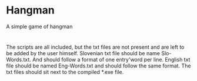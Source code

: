# Hangman
A simple game of hangman
#
The scripts are all included, but the txt files are not present and are left to be added by the user himself.
Slovenian txt file should be name Slo-Words.txt. And should follow a format of one entry'word per line.
English txt file should be named Eng-Words.txt and should follow the same format.
The txt files should sit next to the compiled *.exe file.
